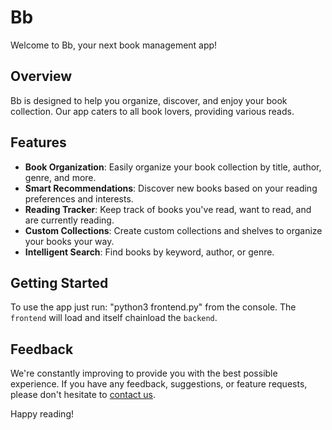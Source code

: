 # Bb

Welcome to Bb, your next book management app!

## Overview

Bb is designed to help you organize, discover, and enjoy your book collection. Our app caters to all book lovers, providing various reads.
## Features

- **Book Organization**: Easily organize your book collection by title, author, genre, and more.
- **Smart Recommendations**: Discover new books based on your reading preferences and interests.
- **Reading Tracker**: Keep track of books you've read, want to read, and are currently reading.
- **Custom Collections**: Create custom collections and shelves to organize your books your way.
- **Intelligent Search**: Find books by keyword, author, or genre.
## Getting Started

To use the app just run: "python3 frontend.py" from the console. The `frontend` will load and itself chainload the `backend`. 

## Feedback

We're constantly improving to provide you with the best possible experience. If you have any feedback, suggestions, or feature requests, please don't hesitate to [contact us](mailto:ayoubellah4@gmail.com).

Happy reading!


